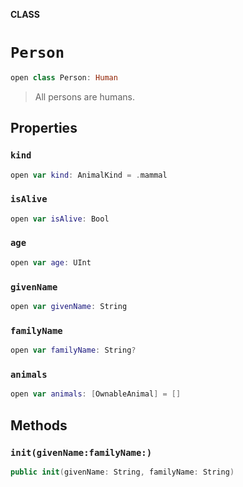 **CLASS**

# `Person`

```swift
open class Person: Human
```

> All persons are humans.

## Properties
### `kind`

```swift
open var kind: AnimalKind = .mammal
```

### `isAlive`

```swift
open var isAlive: Bool
```

### `age`

```swift
open var age: UInt
```

### `givenName`

```swift
open var givenName: String
```

### `familyName`

```swift
open var familyName: String?
```

### `animals`

```swift
open var animals: [OwnableAnimal] = []
```

## Methods
### `init(givenName:familyName:)`

```swift
public init(givenName: String, familyName: String)
```
